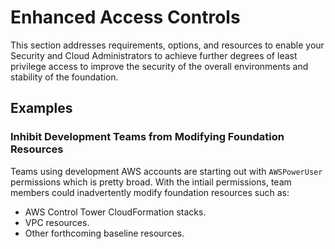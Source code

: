 # Enhanced Access Controls

This section addresses requirements, options, and resources to enable your Security and Cloud Administrators to achieve further degrees of least privilege access to improve the security of the overall environments and stability of the foundation. 

## Examples

### Inhibit Development Teams from Modifying Foundation Resources

Teams using development AWS accounts are starting out with `AWSPowerUser` permissions which is pretty broad. With the intiail permissions, team members could inadvertently modify foundation resources such as:

* AWS Control Tower CloudFormation stacks.
* VPC resources.
* Other forthcoming baseline resources.
